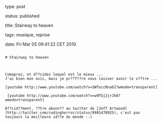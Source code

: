 type: post
status: published
title: Stairway to heaven 
tags: musique, reprise
date: Fri Mar 05 09:41:22 CET 2010
~~~~~~
# Stairway to heaven 

Comaprez, et d??cidez lequel est le mieux ...  
J'ai bien mon avis, mais je pr??f??re vous laisser avoir le v??tre ...

[youtube http://www.youtube.com/watch?v=3WfoccRna6I?wmode=transparent]

 [youtube http://www.youtube.com/watch?v=w9TGj2jrJk8?wmode=transparent]

D??cid??ment, ??tre abonn?? au twitter de [Jeff Artwood](http://twitter.com/codinghorror/status/9991470925), c'est pas toujours la meilleure id??e du monde :-)
